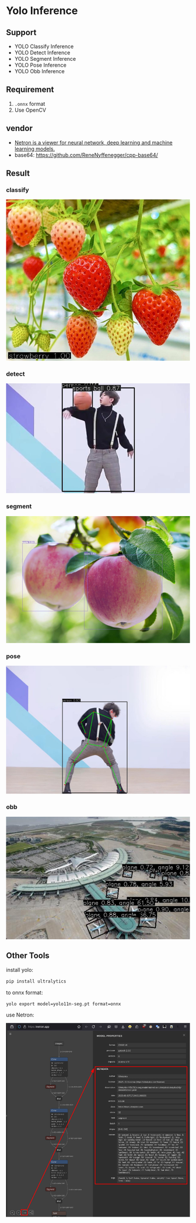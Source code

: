 # Yolo Inference

## Support

- YOLO Classify Inference
- YOLO Detect Inference
- YOLO Segment Inference
- YOLO Pose Inference
- YOLO Obb Inference

## Requirement

1. `.onnx` format
2. Use OpenCV

## vendor

- [Netron is a viewer for neural network, deep learning and machine learning models.](https://netron.app/)
- base64: https://github.com/ReneNyffenegger/cpp-base64/

## Result

### classify

![yolo11 classify](README/result-classify.jpg)

### detect

![yolo11 detect](README/result-detect.jpg)

### segment

![yolo11 segment](README/result-segment.jpg)

### pose

![yolo11 pose](README/result-pose.jpg)

### obb

![yolo11 obb](README/result-obb.jpg)


## Other Tools

install yolo:

```bash
pip install ultralytics
```

to onnx format:

```bash
yolo export model=yolo11n-seg.pt format=onnx
```

use Netron:

![onnx info](README/onnx-info.jpg)
